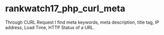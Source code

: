 # rankwatch17_php_curl_meta
Through CURL Request I find meta keywords, meta description, title tag, IP address, Load
Time, HTTP Status of a URL.
